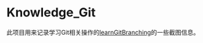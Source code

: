 # Knowledge_Git
此项目用来记录学习Git相关操作的[learnGitBranching](https://github.com/pcottle/learnGitBranching)的一些截图信息。

